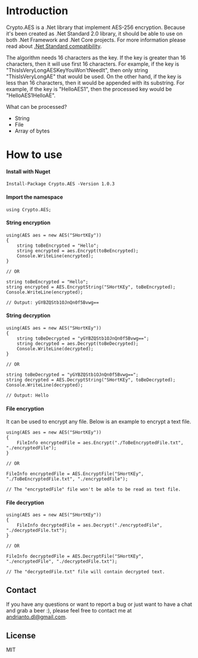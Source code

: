 # Introduction

Crypto.AES is a .Net library that implement AES-256 encryption. Because it's been created as .Net Standard 2.0 library, it should be able to use on both .Net Framework and .Net Core projects. For more information please read about [.Net Standard compatibility](https://docs.microsoft.com/en-us/dotnet/standard/net-standard).

The algorithm needs 16 characters as the key. If the key is greater than 16 characters, then it will use first 16 characters. For example, if the key is "ThisIsVeryLongAESKeyYouWon'tNeedIt", then only string "ThisIsVeryLongAE" that would be used. On the other hand, if the key is less than 16 characters, then it would be appended with its substring. For example, if the key is "HelloAES1", then the processed key would be "HelloAES1HelloAE".

What can be processed?
 - String
 - File
 - Array of bytes

# How to use
#### Install with Nuget
    Install-Package Crypto.AES -Version 1.0.3
#### Import the namespace
	using Crypto.AES;
#### String encryption
    using(AES aes = new AES("SHortKEy"))
    { 
	    string toBeEncrypted = "Hello"; 
	    string encrypted = aes.Encrypt(toBeEncrypted);
	    Console.WriteLine(encrypted);
    }

    // OR

    string toBeEncrypted = "Hello"; 
	string encrypted = AES.EncryptString("SHortKEy", toBeEncrypted);
	Console.WriteLine(encrypted);

    // Output: yGYBZQStb1OJnQn0f5Bvwg==
#### String decryption
	using(AES aes = new AES("SHortKEy"))
    { 
	    string toBeDecrypted = "yGYBZQStb1OJnQn0f5Bvwg=="; 
	    string decrypted = aes.Decrypt(toBeDecrypted);
	    Console.WriteLine(decrypted);
    }

    // OR

    string toBeDecrypted = "yGYBZQStb1OJnQn0f5Bvwg=="; 
	string decrypted = AES.DecryptString("SHortKEy", toBeDecrypted);
	Console.WriteLine(decrypted);

    // Output: Hello
#### File encryption
It can be used to encrypt any file. Below is an example to encrypt a text file.

	using(AES aes = new AES("SHortKEy"))
    { 
	    FileInfo encryptedFile = aes.Encrypt("./ToBeEncryptedFile.txt", "./encryptedFile");
    }

    // OR

    FileInfo encryptedFile = AES.EncryptFile("SHortKEy", "./ToBeEncryptedFile.txt", "./encryptedFile");

    // The "encryptedFile" file won't be able to be read as text file.
#### File decryption
	using(AES aes = new AES("SHortKEy"))
    { 
	    FileInfo decryptedFile = aes.Decrypt("./encryptedFile", "./decryptedFile.txt");
    }

    // OR

	FileInfo decryptedFile = AES.DecryptFile("SHortKEy", "./encryptedFile", "./decryptedFile.txt");

    // The "decryptedFile.txt" file will contain decrypted text.

## Contact

If you have any questions or want to report a bug or just want to have a chat and grab a beer :), please feel free to contact me at andrianto.dl@gmail.com.

## License

MIT
